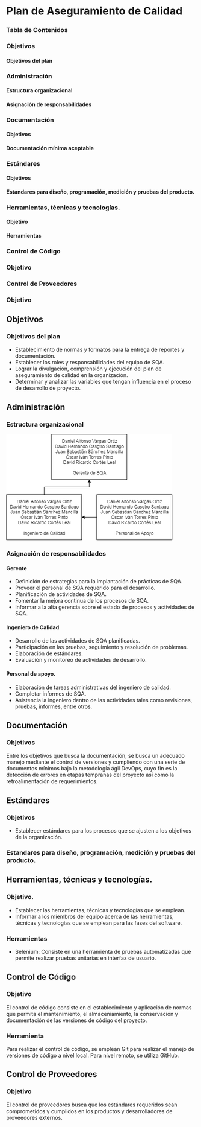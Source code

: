 # Plan de Aseguramiento de Calidad

### Tabla de Contenidos

### Objetivos
#### Objetivos del plan

### Administración
#### Estructura organizacional
#### Asignación de responsabilidades

### Documentación
#### Objetivos
#### Documentación mínima aceptable

### Estándares
#### Objetivos
#### Estandares para diseño, programación, medición y pruebas del producto.

### Herramientas, técnicas y tecnologías.
#### Objetivo
#### Herramientas

### Control de Código
### Objetivo

### Control de Proveedores
### Objetivo



## Objetivos
### Objetivos del plan
- Establecimiento de normas y formatos para la entrega de reportes y documentación.
- Establecer los roles y responsabilidades del equipo de SQA.
- Lograr la divulgación, comprensión y ejecución del plan de aseguramiento de calidad
en la organización.
- Determinar y analizar las variables que tengan influencia en el proceso de desarrollo
de proyecto.

## Administración
### Estructura organizacional
![Organigrama SQA](https://github.com/danielvargas97/AutoUD/blob/master/SQA_Struct.png)

### Asignación de responsabilidades
#### Gerente
- Definición de estrategias para la implantación de prácticas de SQA.
- Proveer el personal de SQA requerido para el desarrollo.
- Planificación de actividades de SQA.
- Fomentar la mejora continua de los procesos de SQA.
- Informar a la alta gerencia sobre el estado de procesos y actividades de SQA.
#### Ingeniero de Calidad
- Desarrollo de las actividades de SQA planificadas.
- Participación en las pruebas, seguimiento y resolución de problemas.
- Elaboración de estándares.
- Evaluación y monitoreo de actividades de desarrollo.
#### Personal de apoyo.
- Elaboración de tareas administrativas del ingeniero de calidad.
- Completar informes de SQA.
- Asistencia la ingeniero dentro de las actividades tales como revisiones, pruebas, informes, entre otros. 

## Documentación
### Objetivos
Entre los objetivos que busca la documentación, se busca un adecuado manejo mediante el control de versiones y cumpliendo con una serie de documentos mínimos bajo la metodología ágil DevOps, cuyo fin es la detección de errores en etapas tempranas del proyecto así como la retroalimentación de requerimientos.

## Estándares
### Objetivos
- Establecer estándares para los procesos que se ajusten a los objetivos de la organización.

### Estandares para diseño, programación, medición y pruebas del producto.

## Herramientas, técnicas y tecnologías.
### Objetivo.
- Establecer las herramientas, técnicas y tecnologías que se emplean.
- Informar a los miembros del equipo acerca de las herramientas, técnicas y tecnologías que se emplean para las fases del software.  

### Herramientas
- Selenium: Consiste en una herramienta de pruebas automatizadas que permite realizar pruebas unitarias en interfaz de usuario.

## Control de Código
### Objetivo
El control de código consiste en el establecimiento y aplicación de normas que permita el mantenimiento, el almaceniamiento, la conservación y documentación de las versiones de código del proyecto.
### Herramienta
Para realizar el control de código, se emplean Git para realizar el manejo de versiones de código a nivel local. Para nivel remoto, se utiliza GitHub.

## Control de Proveedores
### Objetivo
El control de proveedores busca que los estándares requeridos sean comprometidos y cumplidos en los productos y desarrolladores de proveedores externos.